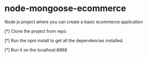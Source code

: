 # node-mongoose-ecommerce
Node js project where you can create a basic ecommerce application

[*] Clone the project from repo


[*] Run the npm install to get all the dependencies installed.


[*] Run it on the localhost:6868
